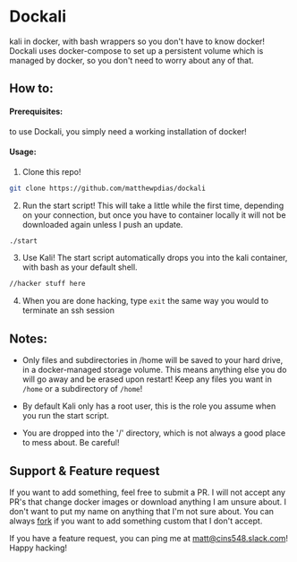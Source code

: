# Dockali

kali in docker, with bash wrappers so you don't have to know docker! Dockali uses docker-compose to set up a persistent volume which is managed by docker, so you don't need to worry about any of that. 

## How to:

#### Prerequisites:
to use Dockali, you simply need a working installation of docker!

#### Usage:
1. Clone this repo!
```bash
git clone https://github.com/matthewpdias/dockali
```

2. Run the start script! This will take a little while the first time, depending on your connection, but once you have to container locally it will not be downloaded again unless I push an update.
```bash
./start
```

3. Use Kali! The start script automatically drops you into the kali container, with bash as your default shell.
```bash
//hacker stuff here
```

4. When you are done hacking, type `exit` the same way you would to terminate an ssh session


## Notes:
- Only files and subdirectories in /home will be saved to your hard drive, in a docker-managed storage volume. This means anything else you do will go away and be erased upon restart! Keep any files you want in `/home` or a subdirectory of `/home`! 

 - By default Kali only has a root user, this is the role you assume when you run the start script.
 
 - You are dropped into the '/' directory, which is not always a good place to mess about. Be careful!
 
## Support & Feature request
If you want to add something, feel free to submit a PR. I will not accept any PR's that change docker images or download anything I am unsure about. I don't want to put my name on anything that I'm not sure about. You can always [fork](https://github.com/matthewpdias/dockali#fork-destination-box) if you want to add something custom that I don't accept.

If you have a feature request, you can ping me at matt@cins548.slack.com! Happy hacking!
